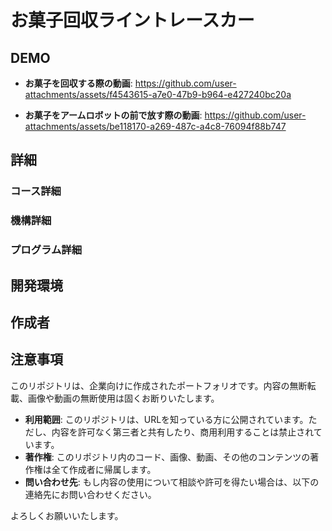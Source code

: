 # お菓子回収ライントレースカー
## DEMO
- **お菓子を回収する際の動画**:
https://github.com/user-attachments/assets/f4543615-a7e0-47b9-b964-e427240bc20a

- **お菓子をアームロボットの前で放す際の動画**:
https://github.com/user-attachments/assets/be118170-a269-487c-a4c8-76094f88b747

## 詳細
### コース詳細
### 機構詳細
### プログラム詳細






## 開発環境

## 作成者

## 注意事項
このリポジトリは、企業向けに作成されたポートフォリオです。内容の無断転載、画像や動画の無断使用は固くお断りいたします。

- **利用範囲**: このリポジトリは、URLを知っている方に公開されています。ただし、内容を許可なく第三者と共有したり、商用利用することは禁止されています。
- **著作権**: このリポジトリ内のコード、画像、動画、その他のコンテンツの著作権は全て作成者に帰属します。
- **問い合わせ先**: もし内容の使用について相談や許可を得たい場合は、以下の連絡先にお問い合わせください。

よろしくお願いいたします。
